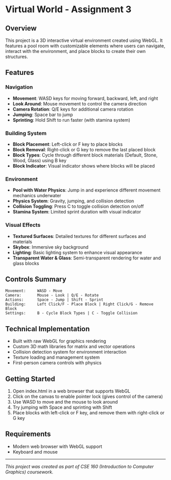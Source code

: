 # Virtual World - Assignment 3

## Overview

This project is a 3D interactive virtual environment created using WebGL. It features a pool room with customizable elements where users can navigate, interact with the environment, and place blocks to create their own structures.

## Features

### Navigation
- **Movement**: WASD keys for moving forward, backward, left, and right
- **Look Around**: Mouse movement to control the camera direction
- **Camera Rotation**: Q/E keys for additional camera rotation
- **Jumping**: Space bar to jump
- **Sprinting**: Hold Shift to run faster (with stamina system)

### Building System
- **Block Placement**: Left-click or F key to place blocks
- **Block Removal**: Right-click or G key to remove the last placed block
- **Block Types**: Cycle through different block materials (Default, Stone, Wood, Glass) using B key
- **Block Indicator**: Visual indicator shows where blocks will be placed

### Environment
- **Pool with Water Physics**: Jump in and experience different movement mechanics underwater
- **Physics System**: Gravity, jumping, and collision detection
- **Collision Toggling**: Press C to toggle collision detection on/off
- **Stamina System**: Limited sprint duration with visual indicator

### Visual Effects
- **Textured Surfaces**: Detailed textures for different surfaces and materials
- **Skybox**: Immersive sky background
- **Lighting**: Basic lighting system to enhance visual appearance
- **Transparent Water & Glass**: Semi-transparent rendering for water and glass blocks

## Controls Summary
```
Movement:     WASD - Move
Camera:       Mouse - Look | Q/E - Rotate
Actions:      Space - Jump | Shift - Sprint
Building:     Left Click/F - Place Block | Right Click/G - Remove Block
Settings:     B - Cycle Block Types | C - Toggle Collision
```

## Technical Implementation
- Built with raw WebGL for graphics rendering
- Custom 3D math libraries for matrix and vector operations
- Collision detection system for environment interaction
- Texture loading and management system
- First-person camera controls with physics

## Getting Started
1. Open index.html in a web browser that supports WebGL
2. Click on the canvas to enable pointer lock (gives control of the camera)
3. Use WASD to move and the mouse to look around
4. Try jumping with Space and sprinting with Shift
5. Place blocks with left-click or F key, and remove them with right-click or G key

## Requirements
- Modern web browser with WebGL support
- Keyboard and mouse
---

*This project was created as part of CSE 160 (Introduction to Computer Graphics) coursework.*